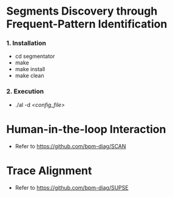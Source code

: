# Segments Discovery through Frequent-Pattern Identification

### 1. **Installation**
- cd segmentator
- make
- make install
- make clean

### 2. **Execution**
- ./al -d *<config_file>*


# Human-in-the-loop Interaction
- Refer to https://github.com/bpm-diag/SCAN

# Trace Alignment
- Refer to https://github.com/bpm-diag/SUPSE







